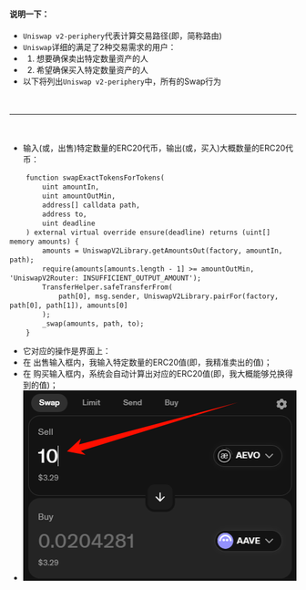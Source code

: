 #### 说明一下：
- ```Uniswap v2-periphery```代表计算交易路径(即，简称路由)
- ```Uniswap```详细的满足了2种交易需求的用户：
- 1. 想要确保卖出特定数量资产的人
- 2. 希望确保买入特定数量资产的人
- 以下将列出```Uniswap v2-periphery```中，所有的Swap行为

　

------------------------------------------------------------------------

　

- 输入(或，出售)特定数量的ERC20代币，输出(或，买入)大概数量的ERC20代币：
```
    function swapExactTokensForTokens(
        uint amountIn,
        uint amountOutMin,
        address[] calldata path,
        address to,
        uint deadline
    ) external virtual override ensure(deadline) returns (uint[] memory amounts) {
        amounts = UniswapV2Library.getAmountsOut(factory, amountIn, path);
        require(amounts[amounts.length - 1] >= amountOutMin, 'UniswapV2Router: INSUFFICIENT_OUTPUT_AMOUNT');
        TransferHelper.safeTransferFrom(
            path[0], msg.sender, UniswapV2Library.pairFor(factory, path[0], path[1]), amounts[0]
        );
        _swap(amounts, path, to);
    }
```
- 它对应的操作是界面上：
- 在 出售输入框内，我输入特定数量的ERC20值(即，我精准卖出的值)；
- 在 购买输入框内，系统会自动计算出对应的ERC20值(即，我大概能够兑换得到的值)；
- ![](../images/uniswap/swapExactTokensForTokens.png "") 
